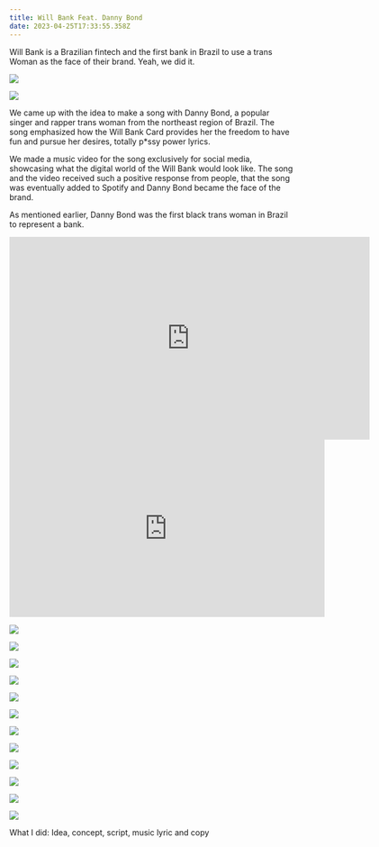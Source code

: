 ```yaml
---
title: Will Bank Feat. Danny Bond
date: 2023-04-25T17:33:55.358Z
---
```

<div class="post-container">

<div class="text-idea">

Will Bank is a Brazilian fintech and the first bank in Brazil to use a trans Woman as the face of their brand. Yeah, we did it.

</div>

<div class="img-idea">

![](https://ucarecdn.com/f61eb0f6-b6f1-4216-9abb-4c2771fa88d4/)

![](https://ucarecdn.com/577e0d08-8c60-4fac-8d20-ce0c00d8a87d/)

</div>

</div>

We came up with the idea to make a song with Danny Bond, a popular singer and rapper trans woman from the northeast region of Brazil. The song emphasized how the Will Bank Card provides her the freedom to have fun and pursue her desires, totally p*ssy power lyrics. 

We made a music video for the song exclusively for social media, showcasing what the digital world of the Will Bank would look like. The song and the video received such a positive response from people, that the song was eventually added to Spotify and Danny Bond became the face of the brand. 

As mentioned earlier, Danny Bond was the first black trans woman in Brazil to represent a bank.



<iframe src="https://player.vimeo.com/video/738278696?h=7f8b7c1ffa&title=0&byline=0&portrait=0"  frameborder="0" width="640" height="360" allow="autoplay; fullscreen" allowfullscreen></iframe>

<iframe width="560" height="315" src="https://www.youtube.com/embed/IVfQGssSKTg" title="YouTube video player" frameborder="0" allow="accelerometer; autoplay; clipboard-write; encrypted-media; gyroscope; picture-in-picture; web-share" allowfullscreen></iframe>

![](https://ucarecdn.com/6d294e76-ee80-4bd2-a8ad-b24e5c6dce62/)

<div class="img-row">

![](https://ucarecdn.com/62d3528a-6e32-471f-96ca-1712f261fb4d/)

![](https://ucarecdn.com/12a245ed-fd31-4d9b-a58f-639659011b29/)

![](https://ucarecdn.com/cc3c43be-7d29-4de2-9c0d-434cba659913/)

</div>

<div class="img-row">

![](https://ucarecdn.com/74d58537-b25f-4f9b-8a11-9590883e0744/)

![](https://ucarecdn.com/dfcc6fdc-b492-4b7e-aa55-29d64a0d3389/)

![](https://ucarecdn.com/cb553b8d-14a1-44fb-8dd8-7d700bbfe412/)

</div>

![](https://ucarecdn.com/904fa6fc-d054-41d9-8f87-50159b785319/)

![](https://ucarecdn.com/9340558f-6638-48cb-b676-317b8f785d4d/)

<div class="img-row">

![](https://ucarecdn.com/0e9035d8-7fbe-400e-9f09-806820846999/)

![](https://ucarecdn.com/17b4b98a-31da-4f5f-8e8b-0952c8c0e03c/)

![](https://ucarecdn.com/bd75ecae-b4f4-4088-8f98-14b8391b718a/)

</div>

What I did: Idea, concept, script, music lyric and copy